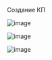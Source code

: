 Создание КП

![image](https://user-images.githubusercontent.com/24390296/157312030-8443e676-8e5c-44c3-b7dd-a189745c15f2.png)

![image](https://user-images.githubusercontent.com/24390296/157312108-7261080b-8e59-4d16-a697-a123a9741df3.png)

![image](https://user-images.githubusercontent.com/24390296/157312140-62744026-9619-4eb1-b5c7-e7008570ca67.png)

